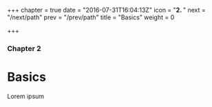 +++
chapter = true
date = "2016-07-31T16:04:13Z"
icon = "<b>2. </b>"
next = "/next/path"
prev = "/prev/path"
title = "Basics"
weight = 0

+++

### Chapter 2

# Basics

Lorem ipsum
